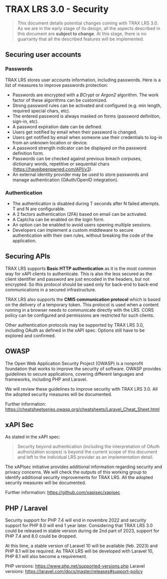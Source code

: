 # TRAX LRS 3.0 - Security

> This document details potential changes coming with TRAX LRS 3.0. As we are in the early stage of its design, all the aspects described in this document are **subject to change**. At this stage, there is no guarranty that all the described features will be implemented.


## Securing user accounts

### Passwords

TRAX LRS stores user accounts information, including passwords.
Here is a list of measures to improve passwords protection:

- Passwords are encrypted with a *BCrypt* or *Argon2* algorithm. The work factor of these algorithms can be customized.
- Strong password rules can be activated and configured (e.g. min length, required special chars, etc). 
- The entered password is always masked on forms (password definition, sign-in, etc).
- A password expiration date can be defined.
- Users get notified by email when their password is changed.
- Users get notified by email when someone use their credentials to log-in from an unknown location or device.
- A password strength indicator can be displayed on the password definition form.
- Passwords can be checked against previous breach corpuses, dictionary words, repetitive or sequential chars (https://haveibeenpwned.com/API/v3).
- An external identity provider may be used to store passwords and manage authentication (OAuth/OpenID integration).

### Authentication

- The authentication is disabled during T seconds after N failed attempts. T and N are configurable.
- A 2 factors authentication (2FA) based on email can be activated.
- A Captcha can be enabled on the login form.
- An option can be enabled to avoid users opening multiple sessions. 
- Developers can implement a custom middleware to secure authentication with their own rules, without breaking the code of the application.


## Securing APIs

TRAX LRS supports **Basic HTTP authentication** as it is the most common way for xAPI clients to authenticate.
This is also the less secured as the client identifier and password are just encoded in the headers, but not encrypted.
So this protocol should be used only for back-end to back-end communications in a secured infrastructure.

TRAX LRS also supports the **CMI5 communication protocol** which is based on the delivery of a temporary token.
This protocol is used when a content running in a browser needs to communicate directly with the LRS.
CORS policy can be configured and permissions are restricted for such clients.

Other authentication protocols may be supported by TRAX LRS 3.0, including OAuth as defined in the xAPI spec.
Options still have to be explored and confirmed. 


## OWASP

The Open Web Application Security Project (OWASP) is a nonprofit foundation that works to improve the security of software.
OWASP provides guidelines to secure applications, covering different languages and frameworks, including PHP and Laravel.

We will review these guidelines to improve security with TRAX LRS 3.0.
All the adopted security measures will be documented.

Further information: https://cheatsheetseries.owasp.org/cheatsheets/Laravel_Cheat_Sheet.html


## xAPI Sec

As stated in the xAPI spec:

> Security beyond authentication (including the interpretation of OAuth authorization scopes) is beyond the current scope of this document and left to the individual LRS provider as an implementation detail.

The xAPIsec initiative provides additional information regarding security and privacy concerns.
We will check the outputs of this working group to identify additional security improvements for TRAX LRS.
All the adopted security measures will be documented.

Further information: https://github.com/xapisec/xapisec


## PHP / Laravel

Security support for PHP 7.4 will end in novembre 2022 and security support for PHP 8.0 will end 1 year later.
Considering that TRAX LRS 3.0 could be released in stable version during de 2nd part of 2023,
support for PHP 7.4 and 8.0 could be dropped. 

At this time, a stable version of Laravel 10 will be available (feb. 2023) and PHP 8.1 will be required.
As TRAX LRS will be developed with Laravel 10, PHP 8.1 will also become a requirement.

PHP versions: https://www.php.net/supported-versions.php
Laravel versions: https://laravel.com/docs/master/releases#support-policy
